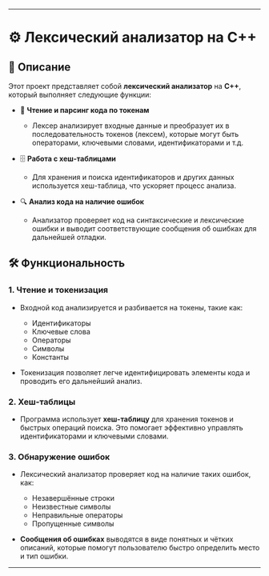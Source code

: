 
---

# ⚙️ Лексический анализатор на C++

## 📖 Описание

Этот проект представляет собой **лексический анализатор** на **C++**, который выполняет следующие функции:

- 📜 **Чтение и парсинг кода по токенам**
  - Лексер анализирует входные данные и преобразует их в последовательность токенов (лексем), которые могут быть операторами, ключевыми словами, идентификаторами и т.д.
  
- 🗄️ **Работа с хеш-таблицами**
  - Для хранения и поиска идентификаторов и других данных используется хеш-таблица, что ускоряет процесс анализа.
  
- 🔍 **Анализ кода на наличие ошибок**
  - Анализатор проверяет код на синтаксические и лексические ошибки и выводит соответствующие сообщения об ошибках для дальнейшей отладки.

## 🛠 Функциональность

### 1. **Чтение и токенизация**

- Входной код анализируется и разбивается на токены, такие как:
  - Идентификаторы
  - Ключевые слова
  - Операторы
  - Символы
  - Константы
  
- Токенизация позволяет легче идентифицировать элементы кода и проводить его дальнейший анализ.

### 2. **Хеш-таблицы**

- Программа использует **хеш-таблицу** для хранения токенов и быстрых операций поиска. Это помогает эффективно управлять идентификаторами и ключевыми словами.

### 3. **Обнаружение ошибок**

- Лексический анализатор проверяет код на наличие таких ошибок, как:
  - Незавершённые строки
  - Неизвестные символы
  - Неправильные операторы
  - Пропущенные символы

- **Сообщения об ошибках** выводятся в виде понятных и чётких описаний, которые помогут пользователю быстро определить место и тип ошибки.
---
